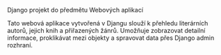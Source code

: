 Django projekt do předmětu Webových aplikací


Tato webová aplikace vytvořená v Djangu slouží k přehledu literárních autorů, jejich knih a přiřazených žánrů. Umožňuje zobrazovat detailní informace, proklikávat mezi objekty a spravovat data přes Django admin rozhraní.
